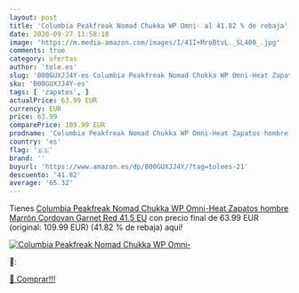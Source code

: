 ```yaml
---
layout: post
title: 'Columbia Peakfreak Nomad Chukka WP Omni- al 41.82 % de rebaja'
date: 2020-09-27 11:58:10
image: 'https://m.media-amazon.com/images/I/41I+MroBtvL._SL400_.jpg'
comments: true
category: ofertas
author: 'tole.es'
slug: 'B00GUXJJ4Y-es Columbia Peakfreak Nomad Chukka WP Omni-Heat Zapatos...'
sku: 'B00GUXJJ4Y-es'
tags: [ 'zapatos', ]
actualPrice: 63.99 EUR
currency: EUR
price: 63.99
comparePrice: 109.99 EUR
prodname: 'Columbia Peakfreak Nomad Chukka WP Omni-Heat Zapatos hombre   Marrón Cordovan  Garnet Red   41.5 EU'
country: 'es'
flag: '🇪🇸'
brand: ''
buyurl: 'https://www.amazon.es/dp/B00GUXJJ4Y/?tag=tolees-21'
descuento: '41.82'
average: '65.32'
---
```


Tienes [Columbia Peakfreak Nomad Chukka WP Omni-Heat Zapatos hombre   Marrón Cordovan  Garnet Red   41.5 EU](https://www.amazon.es/dp/B00GUXJJ4Y/?tag=tolees-21) con precio final de  63.99 EUR (original: 109.99 EUR) (41.82 %  de rebaja) aqui!

[![Columbia Peakfreak Nomad Chukka WP Omni-](https://m.media-amazon.com/images/I/41I+MroBtvL._SL400_.jpg)](https://www.amazon.es/dp/B00GUXJJ4Y/?tag=tolees-21)

🔎:


[🛒 Comprar!!!](https://www.amazon.es/dp/B00GUXJJ4Y/?tag=tolees-21)
